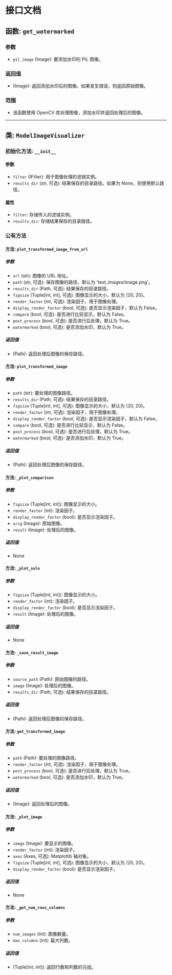 # 接口文档

## 函数: `get_watermarked`

### 参数
- `pil_image` (Image): 要添加水印的 PIL 图像。

### 返回值
- (Image): 返回添加水印后的图像。如果发生错误，则返回原始图像。

### 范围
- 该函数使用 OpenCV 库处理图像，添加水印并返回处理后的图像。

---

## 类: `ModelImageVisualizer`

### 初始化方法: `__init__`

#### 参数
- `filter` (IFilter): 用于图像处理的滤镜实例。
- `results_dir` (str, 可选): 结果保存的目录路径。如果为 None，则使用默认路径。

#### 属性
- `filter`: 存储传入的滤镜实例。
- `results_dir`: 存储结果保存的目录路径。

### 公有方法

#### 方法: `plot_transformed_image_from_url`

##### 参数
- `url` (str): 图像的 URL 地址。
- `path` (str, 可选): 保存图像的路径，默认为 'test_images/image.png'。
- `results_dir` (Path, 可选): 结果保存的目录路径。
- `figsize` (Tuple[int, int], 可选): 图像显示的大小，默认为 (20, 20)。
- `render_factor` (int, 可选): 渲染因子，用于图像处理。
- `display_render_factor` (bool, 可选): 是否显示渲染因子，默认为 False。
- `compare` (bool, 可选): 是否进行比较显示，默认为 False。
- `post_process` (bool, 可选): 是否进行后处理，默认为 True。
- `watermarked` (bool, 可选): 是否添加水印，默认为 True。

##### 返回值
- (Path): 返回处理后图像的保存路径。

#### 方法: `plot_transformed_image`

##### 参数
- `path` (str): 要处理的图像路径。
- `results_dir` (Path, 可选): 结果保存的目录路径。
- `figsize` (Tuple[int, int], 可选): 图像显示的大小，默认为 (20, 20)。
- `render_factor` (int, 可选): 渲染因子，用于图像处理。
- `display_render_factor` (bool, 可选): 是否显示渲染因子，默认为 False。
- `compare` (bool, 可选): 是否进行比较显示，默认为 False。
- `post_process` (bool, 可选): 是否进行后处理，默认为 True。
- `watermarked` (bool, 可选): 是否添加水印，默认为 True。

##### 返回值
- (Path): 返回处理后图像的保存路径。

#### 方法: `_plot_comparison`

##### 参数
- `figsize` (Tuple[int, int]): 图像显示的大小。
- `render_factor` (int): 渲染因子。
- `display_render_factor` (bool): 是否显示渲染因子。
- `orig` (Image): 原始图像。
- `result` (Image): 处理后的图像。

##### 返回值
- None

#### 方法: `_plot_solo`

##### 参数
- `figsize` (Tuple[int, int]): 图像显示的大小。
- `render_factor` (int): 渲染因子。
- `display_render_factor` (bool): 是否显示渲染因子。
- `result` (Image): 处理后的图像。

##### 返回值
- None

#### 方法: `_save_result_image`

##### 参数
- `source_path` (Path): 原始图像的路径。
- `image` (Image): 处理后的图像。
- `results_dir` (Path, 可选): 结果保存的目录路径。

##### 返回值
- (Path): 返回处理后图像的保存路径。

#### 方法: `get_transformed_image`

##### 参数
- `path` (Path): 要处理的图像路径。
- `render_factor` (int, 可选): 渲染因子，用于图像处理。
- `post_process` (bool, 可选): 是否进行后处理，默认为 True。
- `watermarked` (bool, 可选): 是否添加水印，默认为 True。

##### 返回值
- (Image): 返回处理后的图像。

#### 方法: `_plot_image`

##### 参数
- `image` (Image): 要显示的图像。
- `render_factor` (int): 渲染因子。
- `axes` (Axes, 可选): Matplotlib 轴对象。
- `figsize` (Tuple[int, int], 可选): 图像显示的大小，默认为 (20, 20)。
- `display_render_factor` (bool): 是否显示渲染因子。

##### 返回值
- None

#### 方法: `_get_num_rows_columns`

##### 参数
- `num_images` (int): 图像数量。
- `max_columns` (int): 最大列数。

##### 返回值
- (Tuple[int, int]): 返回行数和列数的元组。